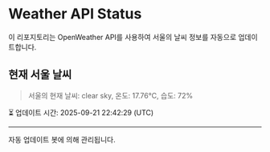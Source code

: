 
# Weather API Status

이 리포지토리는 OpenWeather API를 사용하여 서울의 날씨 정보를 자동으로 업데이트합니다.

## 현재 서울 날씨
> 서울의 현재 날씨: clear sky, 온도: 17.76°C, 습도: 72%

⏳ 업데이트 시간: 2025-09-21 22:42:29 (UTC)

---
자동 업데이트 봇에 의해 관리됩니다.
